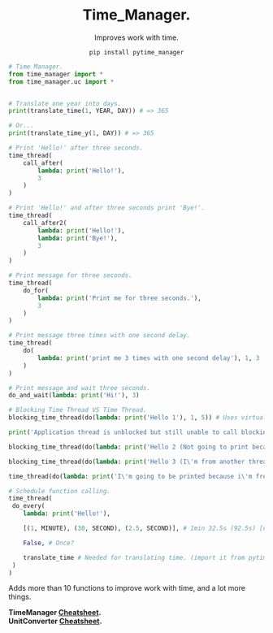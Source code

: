<h1 align="center">Time_Manager.</h1>
<p align="center">Improves work with time.</p>
<p align="center"><code>pip install pytime_manager</code></p>

```python
# Time Manager.
from time_manager import *
from time_manager.uc import *


# Translate one year into days.
print(translate_time(1, YEAR, DAY)) # => 365

# Or...
print(translate_time_y(1, DAY)) # => 365

# Print 'Hello!' after three seconds.
time_thread(
    call_after(
        lambda: print('Hello!'),
        3
    )
)

# Print 'Hello!' and after three seconds print 'Bye!'.
time_thread(
    call_after2(
        lambda: print('Hello!'),
        lambda: print('Bye!'),
        3
    )
)

# Print message for three seconds.
time_thread(
    do_for(
        lambda: print('Print me for three seconds.'),
        3
    )
)

# Print message three times with one second delay.
time_thread(
    do(
        lambda: print('print me 3 times with one second delay'), 1, 3
    )
)

# Print message and wait three seconds.
do_and_wait(lambda: print('Hi!'), 3)

# Blocking Time Thread VS Time Thread.
blocking_time_thread(do(lambda: print('Hello 1'), 1, 5)) # Uses virtual 'main' thread.

print('Application thread is unblocked but still unable to call blocking another time thread.')

blocking_time_thread(do(lambda: print('Hello 2 (Not going to print because its blocked for me)'), 1, 5)) # Uses virtual 'main' thread.

blocking_time_thread(do(lambda: print('Hello 3 (I\'m from another thread so I don\'t care.)'), 1, 5), thread='other_thread') # Uses virtual 'other_thread' thread.

time_thread(do(lambda: print('I\'m going to be printed because i\'m free time thread.'), 1, 5))

# Schedule function calling.
time_thread(
 do_every(
    lambda: print('Hello!'),

    [(1, MINUTE), (30, SECOND), (2.5, SECOND)], # 1min 32.5s (92.5s) [example: [(1, DAY), (12, HOUR)] => 1 day, 12 hours].

    False, # Once?

    translate_time # Needed for translating time. (import it from pytime_manager.uc).
 )
)
```

Adds more than 10 functions to improve work with time, and a lot more things.

<b>TimeManager <a href="https://github.com/xzripper/time_manager/blob/main/time_manager/__init__.py">Cheatsheet</a>.<br>
UnitConverter <a href="https://github.com/xzripper/time_manager/blob/main/time_manager/uc.py">Cheatsheet</a>.</b>
